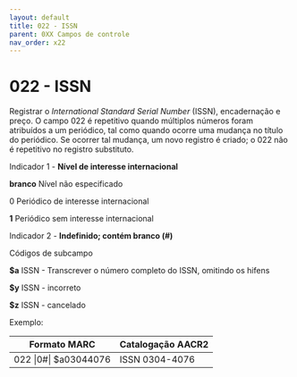```yaml
---
layout: default
title: 022 - ISSN
parent: 0XX Campos de controle
nav_order: x22
---
```


# 022 - ISSN

Registrar o *International Standard Serial Number* (ISSN), encadernação e preço. O campo 022 é repetitivo quando múltiplos números foram atribuídos a um periódico, tal como quando ocorre uma mudança no título do periódico. Se ocorrer tal mudança, um novo registro é criado; o 022 não é repetitivo no registro substituto.

Indicador 1 - **Nível de interesse internacional**

**branco** Nível não especificado

0 Periódico de interesse internacional

**1** Periódico sem interesse internacional



Indicador 2 - **Indefinido; contém branco (#)**

Códigos de subcampo

**$a** ISSN - Transcrever o número completo do ISSN, omitindo os hifens

**$y** ISSN - incorreto

**$z** ISSN - cancelado



Exemplo:

|Formato MARC | Catalogação AACR2 |
|--------------|---------------------|
|022 \|0#\| $a03044076 | ISSN 0304-4076 |